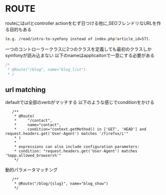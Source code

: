 # ROUTE
routeにはurlとcontroller actionをむず日つける他に,SEOフレンドリなURLを作る目的もある
```sh
(e.g. /read/intro-to-symfony instead of index.php?article_id=57).
```
一つのコントローラークラスに2つのクラスを定義しても最初のクラスしかsymfonyが読み込まない
以下のnameはapplicaitonで一意にする必要がある
```php
/*
 * @Route("/blog", name="blog_list")
 * /
```
## url matching
defaultでは全部のverbがマッチする
以下のような感じでconditionをかける
 ```
    /**
     * @Route(
     *     "/contact",
     *     name="contact",
     *     condition="context.getMethod() in ['GET', 'HEAD'] and request.headers.get('User-Agent') matches '/firefox/i'"
     * )
     *
     * expressions can also include configuration parameters:
     * condition: "request.headers.get('User-Agent') matches '%app.allowed_browsers%'"
     */
 ```
 動的パラメータマッチング
 ```
    /**
     * @Route("/blog/{slug}", name="blog_show")
     */
 ```